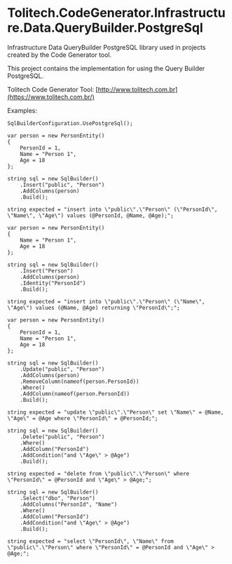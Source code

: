 # Tolitech.CodeGenerator.Infrastructure.Data.QueryBuilder.PostgreSql
Infrastructure Data QueryBuilder PostgreSQL library used in projects created by the Code Generator tool. 

This project contains the implementation for using the Query Builder PostgreSQL. 

Tolitech Code Generator Tool: [http://www.tolitech.com.br](https://www.tolitech.com.br/)

Examples:
```
SqlBuilderConfiguration.UsePostgreSql();
```

```
var person = new PersonEntity()
{
    PersonId = 1,
    Name = "Person 1",
    Age = 18
};

string sql = new SqlBuilder()
    .Insert("public", "Person")
    .AddColumns(person)
    .Build();

string expected = "insert into \"public\".\"Person\" (\"PersonId\", \"Name\", \"Age\") values (@PersonId, @Name, @Age);";
```

```
var person = new PersonEntity()
{
    Name = "Person 1",
    Age = 18
};

string sql = new SqlBuilder()
    .Insert("Person")
    .AddColumns(person)
    .Identity("PersonId")
    .Build();

string expected = "insert into \"public\".\"Person\" (\"Name\", \"Age\") values (@Name, @Age) returning \"PersonId\";";
```

```
var person = new PersonEntity()
{
    PersonId = 1,
    Name = "Person 1",
    Age = 18
};

string sql = new SqlBuilder()
    .Update("public", "Person")
    .AddColumns(person)
    .RemoveColumn(nameof(person.PersonId))
    .Where()
    .AddColumn(nameof(person.PersonId))
    .Build();

string expected = "update \"public\".\"Person\" set \"Name\" = @Name, \"Age\" = @Age where \"PersonId\" = @PersonId;";
```

```
string sql = new SqlBuilder()
    .Delete("public", "Person")
    .Where()
    .AddColumn("PersonId")
    .AddCondition("and \"Age\" > @Age")
    .Build();

string expected = "delete from \"public\".\"Person\" where \"PersonId\" = @PersonId and \"Age\" > @Age;";
```

```
string sql = new SqlBuilder()
    .Select("dbo", "Person")
    .AddColumns("PersonId", "Name")
    .Where()
    .AddColumn("PersonId")
    .AddCondition("and \"Age\" > @Age")
    .Build();

string expected = "select \"PersonId\", \"Name\" from \"public\".\"Person\" where \"PersonId\" = @PersonId and \"Age\" > @Age;";
```
